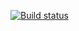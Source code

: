 [![Build status](https://ci.appveyor.com/api/projects/status/i0gl96gj1jftl8bt/branch/main?svg=true)](https://ci.appveyor.com/project/Malikosss/postmanecho/branch/main)
